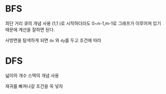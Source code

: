 # BFS

최단 거리
큐의 개념 사용
(1,1 )로 시작하더라도
0~n-1,m-1로 그래프가 이루어져 있기 때문에 계산을 잘하면 된다.

사방면을 탐색하게 되면 `dx` 와 `dy`를 두고 조건에 따라

# DFS

넓이의 개수
스택의 개념 사용

재귀를 빠져나갈 조건을 꼭 넣자
